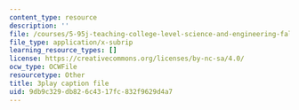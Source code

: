 ```yaml
---
content_type: resource
description: ''
file: /courses/5-95j-teaching-college-level-science-and-engineering-fall-2015/9db9c329db826c4317fc832f9629d4a7_hGBNi4P9OfA.srt
file_type: application/x-subrip
learning_resource_types: []
license: https://creativecommons.org/licenses/by-nc-sa/4.0/
ocw_type: OCWFile
resourcetype: Other
title: 3play caption file
uid: 9db9c329-db82-6c43-17fc-832f9629d4a7
---
```

